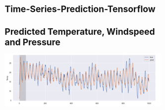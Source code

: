 # Time-Series-Prediction-Tensorflow

# Predicted Temperature, Windspeed and Pressure 

![](images/Temperature_prediction.PNG)
